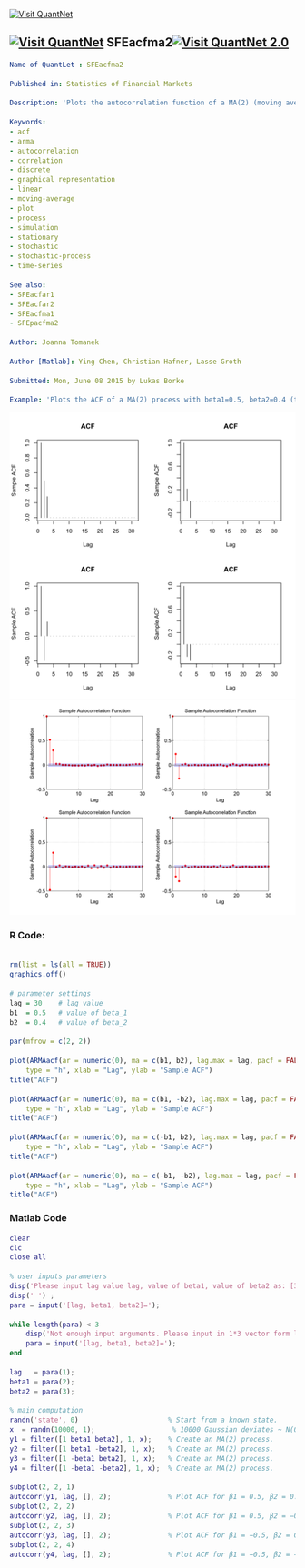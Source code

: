 
[<img src="https://github.com/QuantLet/Styleguide-and-FAQ/blob/master/pictures/banner.png" width="880" alt="Visit QuantNet">](http://quantlet.de/index.php?p=info)

## [<img src="https://github.com/QuantLet/Styleguide-and-Validation-procedure/blob/master/pictures/qloqo.png" alt="Visit QuantNet">](http://quantlet.de/) **SFEacfma2**[<img src="https://github.com/QuantLet/Styleguide-and-Validation-procedure/blob/master/pictures/QN2.png" width="60" alt="Visit QuantNet 2.0">](http://quantlet.de/d3/ia)

```yaml
Name of QuantLet : SFEacfma2

Published in: Statistics of Financial Markets

Description: 'Plots the autocorrelation function of a MA(2) (moving average) process for different parameters.'

Keywords:
- acf
- arma
- autocorrelation
- correlation
- discrete
- graphical representation
- linear
- moving-average
- plot
- process
- simulation
- stationary
- stochastic
- stochastic-process
- time-series

See also:
- SFEacfar1
- SFEacfar2
- SFEacfma1
- SFEpacfma2

Author: Joanna Tomanek

Author [Matlab]: Ying Chen, Christian Hafner, Lasse Groth

Submitted: Mon, June 08 2015 by Lukas Borke

Example: 'Plots the ACF of a MA(2) process with beta1=0.5, beta2=0.4 (top left), beta1=0.5, beta2=-0.4 (top right), beta1=-0.5, beta2=0.4 (bottom left) and beta1=-0.5, beta2=-0.4 (bottom right).'

```

![Picture1](SFEacfma2.png)
![Picture2](SFEacfma2_m.png)

### R Code:
```r

rm(list = ls(all = TRUE))
graphics.off()

# parameter settings
lag	= 30	# lag value
b1	= 0.5	# value of beta_1
b2	= 0.4	# value of beta_2

par(mfrow = c(2, 2))

plot(ARMAacf(ar = numeric(0), ma = c(b1, b2), lag.max = lag, pacf = FALSE), 
    type = "h", xlab = "Lag", ylab = "Sample ACF")
title("ACF")

plot(ARMAacf(ar = numeric(0), ma = c(b1, -b2), lag.max = lag, pacf = FALSE), 
    type = "h", xlab = "Lag", ylab = "Sample ACF")
title("ACF")

plot(ARMAacf(ar = numeric(0), ma = c(-b1, b2), lag.max = lag, pacf = FALSE), 
    type = "h", xlab = "Lag", ylab = "Sample ACF")
title("ACF")

plot(ARMAacf(ar = numeric(0), ma = c(-b1, -b2), lag.max = lag, pacf = FALSE), 
    type = "h", xlab = "Lag", ylab = "Sample ACF")
title("ACF") 
```
### Matlab Code
```matlab
clear
clc
close all

% user inputs parameters
disp('Please input lag value lag, value of beta1, value of beta2 as: [30, 0.5, 0.4]') 
disp(' ') ;
para = input('[lag, beta1, beta2]=');

while length(para) < 3
    disp('Not enough input arguments. Please input in 1*3 vector form like [30, 0.5, 0.4] or [30 0.5 0.4]');
    para = input('[lag, beta1, beta2]=');
end

lag   = para(1);
beta1 = para(2);
beta2 = para(3);

% main computation
randn('state', 0)                      % Start from a known state.
x  = randn(10000, 1);                   % 10000 Gaussian deviates ~ N(0, 1).
y1 = filter([1 beta1 beta2], 1, x);    % Create an MA(2) process.
y2 = filter([1 beta1 -beta2], 1, x);   % Create an MA(2) process.
y3 = filter([1 -beta1 beta2], 1, x);   % Create an MA(2) process.
y4 = filter([1 -beta1 -beta2], 1, x);  % Create an MA(2) process.

subplot(2, 2, 1)
autocorr(y1, lag, [], 2);              % Plot ACF for β1 = 0.5, β2 = 0.4
subplot(2, 2, 2)
autocorr(y2, lag, [], 2);              % Plot ACF for β1 = 0.5, β2 = −0.4
subplot(2, 2, 3)
autocorr(y3, lag, [], 2);              % Plot ACF for β1 = −0.5, β2 = 0.4
subplot(2, 2, 4)
autocorr(y4, lag, [], 2);              % Plot ACF for β1 = −0.5, β2 = −0.4
```
